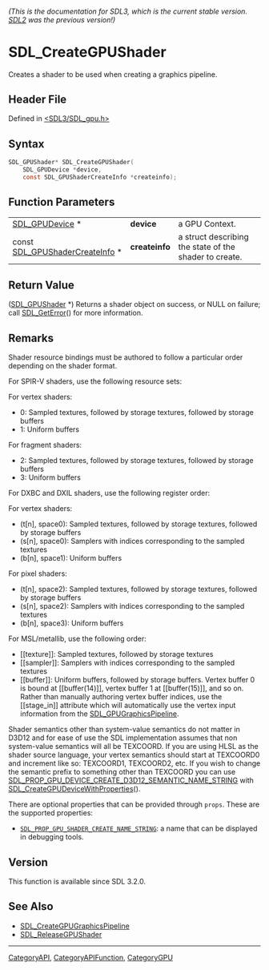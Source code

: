 ###### (This is the documentation for SDL3, which is the current stable version. [SDL2](https://wiki.libsdl.org/SDL2/) was the previous version!)
# SDL_CreateGPUShader

Creates a shader to be used when creating a graphics pipeline.

## Header File

Defined in [<SDL3/SDL_gpu.h>](https://github.com/libsdl-org/SDL/blob/main/include/SDL3/SDL_gpu.h)

## Syntax

```c
SDL_GPUShader* SDL_CreateGPUShader(
    SDL_GPUDevice *device,
    const SDL_GPUShaderCreateInfo *createinfo);
```

## Function Parameters

|                                                            |                |                                                        |
| ---------------------------------------------------------- | -------------- | ------------------------------------------------------ |
| [SDL_GPUDevice](SDL_GPUDevice) *                           | **device**     | a GPU Context.                                         |
| const [SDL_GPUShaderCreateInfo](SDL_GPUShaderCreateInfo) * | **createinfo** | a struct describing the state of the shader to create. |

## Return Value

([SDL_GPUShader](SDL_GPUShader) *) Returns a shader object on success, or
NULL on failure; call [SDL_GetError](SDL_GetError)() for more information.

## Remarks

Shader resource bindings must be authored to follow a particular order
depending on the shader format.

For SPIR-V shaders, use the following resource sets:

For vertex shaders:

- 0: Sampled textures, followed by storage textures, followed by storage
  buffers
- 1: Uniform buffers

For fragment shaders:

- 2: Sampled textures, followed by storage textures, followed by storage
  buffers
- 3: Uniform buffers

For DXBC and DXIL shaders, use the following register order:

For vertex shaders:

- (t[n], space0): Sampled textures, followed by storage textures, followed
  by storage buffers
- (s[n], space0): Samplers with indices corresponding to the sampled
  textures
- (b[n], space1): Uniform buffers

For pixel shaders:

- (t[n], space2): Sampled textures, followed by storage textures, followed
  by storage buffers
- (s[n], space2): Samplers with indices corresponding to the sampled
  textures
- (b[n], space3): Uniform buffers

For MSL/metallib, use the following order:

- [[texture]]: Sampled textures, followed by storage textures
- [[sampler]]: Samplers with indices corresponding to the sampled textures
- [[buffer]]: Uniform buffers, followed by storage buffers. Vertex buffer 0
  is bound at [[buffer(14)]], vertex buffer 1 at [[buffer(15)]], and so on.
  Rather than manually authoring vertex buffer indices, use the
  [[stage_in]] attribute which will automatically use the vertex input
  information from the [SDL_GPUGraphicsPipeline](SDL_GPUGraphicsPipeline).

Shader semantics other than system-value semantics do not matter in D3D12
and for ease of use the SDL implementation assumes that non system-value
semantics will all be TEXCOORD. If you are using HLSL as the shader source
language, your vertex semantics should start at TEXCOORD0 and increment
like so: TEXCOORD1, TEXCOORD2, etc. If you wish to change the semantic
prefix to something other than TEXCOORD you can use
[SDL_PROP_GPU_DEVICE_CREATE_D3D12_SEMANTIC_NAME_STRING](SDL_PROP_GPU_DEVICE_CREATE_D3D12_SEMANTIC_NAME_STRING)
with
[SDL_CreateGPUDeviceWithProperties](SDL_CreateGPUDeviceWithProperties)().

There are optional properties that can be provided through `props`. These
are the supported properties:

- [`SDL_PROP_GPU_SHADER_CREATE_NAME_STRING`](SDL_PROP_GPU_SHADER_CREATE_NAME_STRING):
  a name that can be displayed in debugging tools.

## Version

This function is available since SDL 3.2.0.

## See Also

- [SDL_CreateGPUGraphicsPipeline](SDL_CreateGPUGraphicsPipeline)
- [SDL_ReleaseGPUShader](SDL_ReleaseGPUShader)

----
[CategoryAPI](CategoryAPI), [CategoryAPIFunction](CategoryAPIFunction), [CategoryGPU](CategoryGPU)

